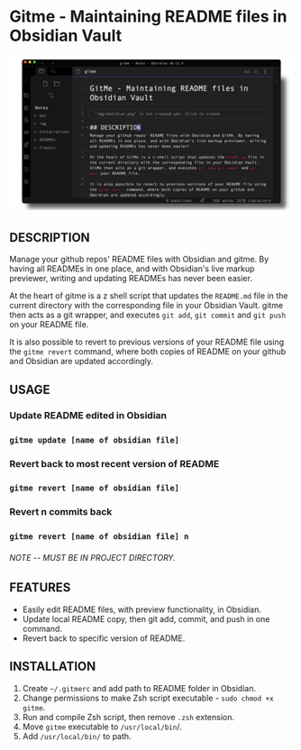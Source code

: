 # Gitme - Maintaining README files in Obsidian Vault

![obsidian](img/obsidian.png)

## DESCRIPTION
Manage your github repos' README files with Obsidian and gitme. By having all READMEs in one place, and with Obsidian's live markup previewer, writing and updating READMEs has never been easier.

At the heart of gitme is a z shell script that updates the `README.md` file in the current directory with the corresponding file in your Obsidian Vault. gitme then acts as a git wrapper, and executes `git add`, `git commit` and `git push` on your README file.

It is also possible to revert to previous versions of your README file using the `gitme revert` command, where both copies of README on your github and Obsidian are updated accordingly.

## USAGE
### Update README edited in Obsidian
### `gitme update [name of obsidian file]`

### Revert back to most recent version of README
### `gitme revert [name of obsidian file]`

### Revert n commits back
### `gitme revert [name of obsidian file] n`

###### NOTE -- MUST BE IN PROJECT DIRECTORY.

## FEATURES
* Easily edit README files, with preview functionality, in Obsidian.
* Update local README copy, then git add, commit, and push in one command.
* Revert back to specific version of README.

## INSTALLATION
1. Create `~/.gitmerc` and add path to README folder in Obsidian.
2. Change permissions to make Zsh script executable - `sudo chmod +x gitme`.
3. Run and compile Zsh script, then remove `.zsh` extension.
4. Move `gitme` executable to `/usr/local/bin`/.
5. Add `/usr/local/bin/` to path.